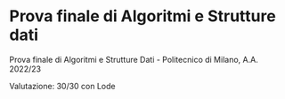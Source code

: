 # Prova finale di Algoritmi e Strutture dati
Prova finale di Algoritmi e Strutture Dati - Politecnico di Milano, A.A. 2022/23

Valutazione: 30/30 con Lode
